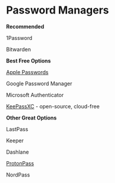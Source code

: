 # Password Managers

**Recommended**

1Password

Bitwarden

**Best Free Options**

[Apple Passwords](https://apps.apple.com/us/app/passwords/id6473799789)

Google Password Manager

Microsoft Authenticator

[KeePassXC](https://keepassxc.org/) - open-source, cloud-free

**Other Great Options**

LastPass

Keeper

Dashlane

[ProtonPass](https://proton.me/pass)

NordPass
